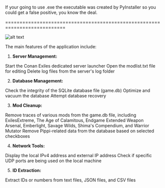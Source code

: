 If your going to use .exe the executable was created by PyInstaller so you could get a false positive, you know the deal.

===========================================================================

![alt text](https://cdn.discordapp.com/attachments/512167211943591943/1306385603981607002/Untitled.png?ex=673679e7&is=67352867&hm=47fb4130f44dffe4cc4928eded09b3b46bea35a8edf63f6ce3d298ba0a48d8de&)

The main features of the application include:

1. **Server Management:**

Start the Conan Exiles dedicated server launcher
Open the modlist.txt file for editing
Delete log files from the server's log folder


2. **Database Management:**

Check the integrity of the SQLite database file (game.db)
Optimize and vacuum the database
Attempt database recovery


3. **Mod Cleanup:**

Remove traces of various mods from the game.db file, including ExilesExtreme, The Age of Calamitous, Endgame Extended Weapon Arsenal, Emberlight, Savage Wilds, Shima's Compendium, and Warrior Mutator
Remove Pippi-related data from the database based on selected checkboxes


4. **Network Tools:**

Display the local IPv4 address and external IP address
Check if specific UDP ports are being used on the local machine


5. **ID Extraction:**

Extract IDs or numbers from text files, JSON files, and CSV files
